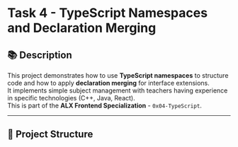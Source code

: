 # Task 4 - TypeScript Namespaces and Declaration Merging

## 📚 Description

This project demonstrates how to use **TypeScript namespaces** to structure code and how to apply **declaration merging** for interface extensions.  
It implements simple subject management with teachers having experience in specific technologies (C++, Java, React).  
This is part of the **ALX Frontend Specialization** - `0x04-TypeScript`.

---

## 📂 Project Structure

